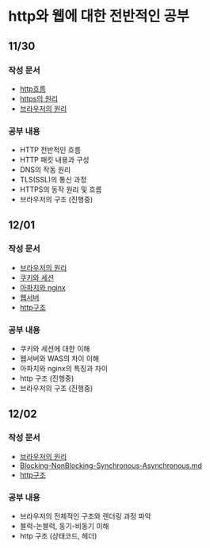 # http와 웹에 대한 전반적인 공부

## 11/30
### 작성 문서
* [http흐름](./http흐름.md)
* [https의 원리](./https의%20원리.md)
* [브라우저의 원리](./브라우저의%20원리.md)
### 공부 내용
- HTTP 전반적인 흐름
- HTTP 패킷 내용과 구성
- DNS의 작동 원리
- TLS(SSL)의 통신 과정
- HTTPS의 동작 원리 및 흐름
- 브라우저의 구조 (진행중)

## 12/01
### 작성 문서
* [브라우저의 원리](./브라우저의%20원리.md)
* [쿠키와 세션](./쿠키와%20세션.md)
* [아파치와 nginx](./아파치와%20nginx.md)
* [웹서버](./웹서버.md)
* [http구조](./http구조.md)
### 공부 내용
- 쿠키와 세션에 대한 이해
- 웹서버와 WAS의 차이 이해
- 아파치와 nginx의 특징과 차이
- http 구조 (진행중)
- 브라우저의 구조 (진행중)

## 12/02
### 작성 문서
* [브라우저의 원리](./브라우저의%20원리.md)
* [Blocking-NonBlocking-Synchronous-Asynchronous.md](./Blocking-NonBlocking-Synchronous-Asynchronous.md)
* [http구조](./http구조.md)
### 공부 내용
- 브라우저의 전체적인 구조와 렌더링 과정 파악
- 블럭-논블럭, 동기-비동기 이해
- http 구조 (상태코드, 헤더)
